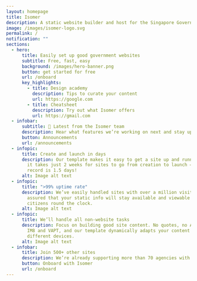 ```yaml
---
layout: homepage
title: Isomer
description: A static website builder and host for the Singapore Government
image: /images/isomer-logo.svg
permalink: /
notification: ""
sections:
  - hero:
      title: Easily set up good government websites
      subtitle: Free, fast, easy
      background: /images/hero-banner.png
      button: get started for free
      url: /onboard
      key_highlights:
        - title: Design academy
          description: Tips to curate your content
          url: https://google.com
        - title: Cheatsheet
          description: Try out what Isomer offers
          url: https://gmail.com
  - infobar:
      subtitle: 📢 Latest from the Isomer team
      description: Hear what features we’re working on next and stay updated on our roadmap
      button: Announcements
      url: /announcements
  - infopic:
      title: Create and launch in days
      description: Our template makes it easy to get a site up and running. On average
        it takes just 2 weeks for sites to go from creation to launch – our
        record is 1.5 days!
      alt: Image alt text
  - infopic:
      title: ">99% uptime rate"
      description: We’ve easily handled sites with over a million visitors. Stay
        assured that your static info will stay available and viewable by
        citizens round the clock.
      alt: Image alt text
  - infopic:
      title: We’ll handle all non-website tasks
      description: Focus on building good site content. No quotes, no AOR – We cover
        IM8 and VAPT, and our template dynamically adapts your content for
        different devices.
      alt: Image alt text
  - infobar:
      title: Join 500+ other sites
      description: We’re already supporting more than 70 agencies with their website needs
      button: Onboard with Isomer
      url: /onboard
---
```

